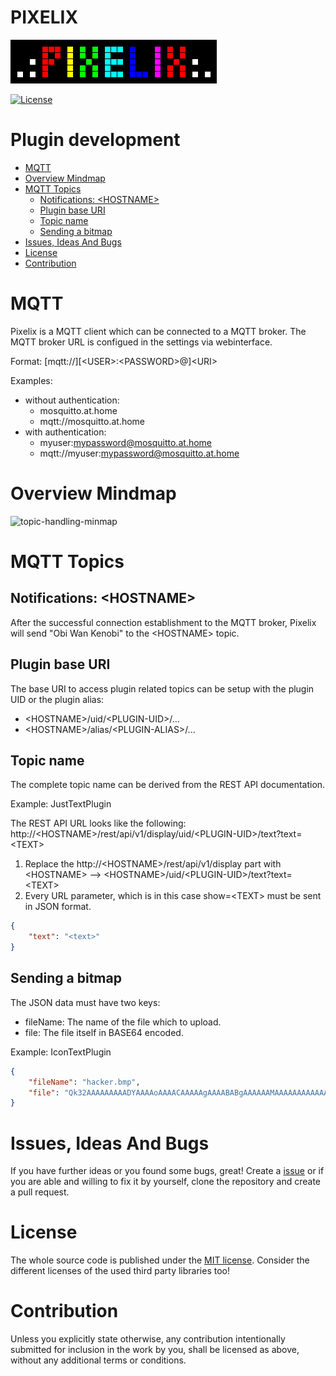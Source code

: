 # PIXELIX <!-- omit in toc -->
![PIXELIX](./images/LogoBlack.png)

[![License](https://img.shields.io/badge/license-MIT-blue.svg)](http://choosealicense.com/licenses/mit/)

# Plugin development <!-- omit in toc -->

- [MQTT](#mqtt)
- [Overview Mindmap](#overview-mindmap)
- [MQTT Topics](#mqtt-topics)
  - [Notifications: \<HOSTNAME\>](#notifications-hostname)
  - [Plugin base URI](#plugin-base-uri)
  - [Topic name](#topic-name)
  - [Sending a bitmap](#sending-a-bitmap)
- [Issues, Ideas And Bugs](#issues-ideas-and-bugs)
- [License](#license)
- [Contribution](#contribution)

# MQTT
Pixelix is a MQTT client which can be connected to a MQTT broker. The MQTT broker URL is configued in the settings via webinterface.

Format: \[mqtt://\]\[&lt;USER&gt;:&lt;PASSWORD&gt;@\]&lt;URI&gt;

Examples:
* without authentication:
    * mosquitto.at.home
    * mqtt://mosquitto.at.home
* with authentication:
    * myuser:mypassword@mosquitto.at.home
    * mqtt://myuser:mypassword@mosquitto.at.home

# Overview Mindmap

![topic-handling-minmap](http://www.plantuml.com/plantuml/proxy?cache=no&src=https://raw.githubusercontent.com/BlueAndi/esp-rgb-led-matrix/master/doc/architecture/uml/topic_handling_mindmap.wsd)

# MQTT Topics

## Notifications: &lt;HOSTNAME&gt;
After the successful connection establishment to the MQTT broker, Pixelix will send "Obi Wan Kenobi" to the &lt;HOSTNAME&gt; topic.

## Plugin base URI
The base URI to access plugin related topics can be setup with the plugin UID or the plugin alias:
* &lt;HOSTNAME&gt;/uid/&lt;PLUGIN-UID&gt;/...
* &lt;HOSTNAME&gt;/alias/&lt;PLUGIN-ALIAS&gt;/...

## Topic name
The complete topic name can be derived from the REST API documentation.

Example: JustTextPlugin

The REST API URL looks like the following: http://&lt;HOSTNAME&gt;/rest/api/v1/display/uid/&lt;PLUGIN-UID&gt;/text?text=&lt;TEXT&gt;
1. Replace the http://&lt;HOSTNAME&gt;/rest/api/v1/display part with &lt;HOSTNAME&gt; --> &lt;HOSTNAME&gt;/uid/&lt;PLUGIN-UID&gt;/text?text=&lt;TEXT&gt;
2. Every URL parameter, which is in this case show=&lt;TEXT&gt; must be sent in JSON format.

```json
{
    "text": "<text>"
}
```

## Sending a bitmap

The JSON data must have two keys:
* fileName: The name of the file which to upload.
* file: The file itself in BASE64 encoded.

Example: IconTextPlugin

```json
{
    "fileName": "hacker.bmp",
    "file": "Qk32AAAAAAAAADYAAAAoAAAACAAAAAgAAAABABgAAAAAAMAAAAAAAAAAAAAAAAAAAAAAAAAAzEg/AAAAAAAAAAAAzEg/zEg/AAAAAAAAAAAAzEg/zEg/zEg/zEg/AAAAAAAAAAAAAAAAzEg/AAAAAAAAAAAAAAAAJBztJBztAAAAzEg/AAAAzEg/zEg/zEg/AAAAJBztAAAAAAAAzEg/AAAAAAAAAAAAAAAAJBztAAAAAAAAAAAAzEg/zEg/AAAAAAAAJBztAAAAAAAAAAAAzEg/zEg/AAAAAAAAAAAAAAAAAAAAAAAAAAAAAAAAAAAAAAAAAAAA"
}
```

# Issues, Ideas And Bugs
If you have further ideas or you found some bugs, great! Create a [issue](https://github.com/BlueAndi/esp-rgb-led-matrix/issues) or if you are able and willing to fix it by yourself, clone the repository and create a pull request.

# License
The whole source code is published under the [MIT license](http://choosealicense.com/licenses/mit/).
Consider the different licenses of the used third party libraries too!

# Contribution
Unless you explicitly state otherwise, any contribution intentionally submitted for inclusion in the work by you, shall be licensed as above, without any
additional terms or conditions.
